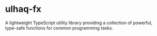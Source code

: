 # ulhaq-fx
A lightweight TypeScript utility library providing a collection of powerful, type-safe functions for common programming tasks.
